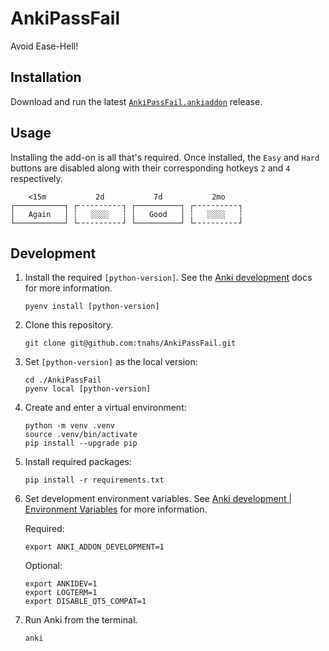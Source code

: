 # AnkiPassFail

Avoid Ease-Hell!

## Installation

Download and run the latest [`AnkiPassFail.ankiaddon`][releases] release.

## Usage

Installing the add-on is all that's required. Once installed, the `Easy` and
`Hard` buttons are disabled along with their corresponding hotkeys `2` and
`4` respectively.

```
    <15m           2d           7d           2mo
┌───────────┐ ┌╴╴╴╴╴╴╴╴╴╴┐ ┌──────────┐ ┌╴╴╴╴╴╴╴╴╴╴┐
│   Again   │ ┆   ░░░░   ┆ │   Good   │ ┆   ░░░░   ┆
└───────────┘ └╴╴╴╴╴╴╴╴╴╴┘ └──────────┘ └╴╴╴╴╴╴╴╴╴╴┘
```

## Development

1. Install the required `[python-version]`. See the [Anki development][anki-dev]
   docs for more information.

    ```shell
    pyenv install [python-version]
    ```

2. Clone this repository.

    ```shell
    git clone git@github.com:tnahs/AnkiPassFail.git
    ```

3. Set `[python-version]` as the local version:

    ```shell
    cd ./AnkiPassFail
    pyenv local [python-version]
    ```

4. Create and enter a virtual environment:

    ```shell
    python -m venv .venv
    source .venv/bin/activate
    pip install --upgrade pip
    ```

5. Install required packages:

    ```shell
    pip install -r requirements.txt
    ```

6. Set development environment variables. See
   [Anki development | Environment Variables][env-var] for more information.

    Required:

    ```shell
    export ANKI_ADDON_DEVELOPMENT=1
    ```

    Optional:

    ```shell
    export ANKIDEV=1
    export LOGTERM=1
    export DISABLE_QT5_COMPAT=1
    ```

7. Run Anki from the terminal.

    ```shell
    anki
    ```

[anki-dev]: https://github.com/ankitects/anki/blob/main/docs/development.md
[env-var]: https://github.com/ankitects/anki/blob/main/docs/development.md#environmental-variables
[releases]: https://github.com/tnahs/AnkiPassFail/releases
